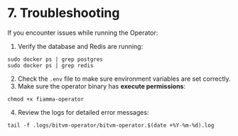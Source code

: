 # 7. Troubleshooting

If you encounter issues while running the Operator:

1. Verify the database and Redis are running:

```
sudo docker ps | grep postgres
sudo docker ps | grep redis
```

2. Check the `.env` file to make sure environment variables are set correctly.
3. Make sure the operator binary has **execute permissions**:

```
chmod +x fiamma-operator
```

4. Review the logs for detailed error messages:

```
tail -f .logs/bitvm-operator/bitvm-operator.$(date +%Y-%m-%d).log
```
